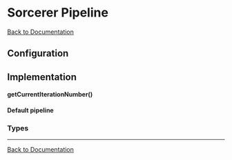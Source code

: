 # Sorcerer Pipeline
[Back to Documentation](README.md)

## <a name="Configuration"></a>Configuration

## <a name="Implementation"></a>Implementation

#### getCurrentIterationNumber()

#### Default pipeline

### <a name="Types"></a>Types

---
[Back to Documentation](README.md)
